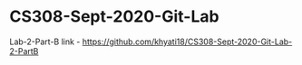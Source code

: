 # CS308-Sept-2020-Git-Lab

Lab-2-Part-B link - https://github.com/khyati18/CS308-Sept-2020-Git-Lab-2-PartB
